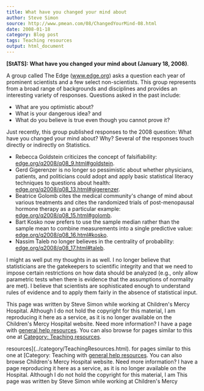 ```yaml
---
title: What have you changed your mind about
author: Steve Simon
source: http://www.pmean.com/08/ChangedYourMind-08.html
date: 2008-01-18
category: Blog post
tags: Teaching resources
output: html_document
---
```

**[StATS]:** **What have you changed your mind about
(January 18, 2008)**.

A group called The Edge (www.edge.org) asks a question each year of
prominent scientists and a few select non-scientists. This group
represents  from a broad range of backgrounds and disciplines and
provides an interesting variety of responses. Questions asked in the
past include:

-   What are you optimistic about?
-   What is your dangerous idea? and
-   What do you believe is true even though you cannot prove it?

Just recently, this group published responses to the 2008 question: What
have you changed your mind about? Why? Several of the responses touch
directly or indirectly on Statistics.

-   Rebecca Goldstein criticizes the concept of falsifiability:
    [edge.org/q2008/q08\_9.html\#goldstein](http://edge.org/q2008/q08_9.html#goldstein).
-   Gerd Gigerenzer is no longer so pessimistic about whether
    physicians, patients, and politicians could adopt and apply basic
    statistical literacy techniques to questions about health:
    [edge.org/q2008/q08\_13.html\#gigerenzer](http://edge.org/q2008/q08_13.html#gigerenzer).
-   Beatrice Golomb cites the medical community\'s change of mind about
    various treatments and cites the randomized trials of
    post-menopausal hormone therapy as a particular example:
    [edge.org/q2008/q08\_15.html\#golomb](http://edge.org/q2008/q08_15.html#golomb).
-   Bart Kosko now prefers to use the sample median rather than the
    sample mean to combine measurements into a single predictive value:
    [edge.org/q2008/q08\_16.html\#kosko](http://edge.org/q2008/q08_16.html#kosko).
-   Nassim Taleb no longer believes in the centrality of probability:
    [edge.org/q2008/q08\_17.html\#taleb](http://edge.org/q2008/q08_17.html#taleb).

I might as well put my thoughts in as well. I no longer believe that
statisticians are the gatekeepers to scientific integrity and that we
need to impose certain restrictions on how data should be analyzed
(e.g., only allow parametric tests when there is evidence that the
assumptions of normality are met). I believe that scientists are
sophisticated enough to understand rules of evidence and to apply them
fairly in the absence of statistical input.

This page was written by Steve Simon while working at Children\'s Mercy
Hospital. Although I do not hold the copyright for this material, I am
reproducing it here as a service, as it is no longer available on the
Children\'s Mercy Hospital website. Need more information? I have a page
with [general help resources](../GeneralHelp.html). You can also browse
for pages similar to this one at [Category: Teaching
resources](../category/TeachingResources.html).
<!---More--->
resources](../category/TeachingResources.html).
for pages similar to this one at [Category: Teaching
with [general help resources](../GeneralHelp.html). You can also browse
Children\'s Mercy Hospital website. Need more information? I have a page
reproducing it here as a service, as it is no longer available on the
Hospital. Although I do not hold the copyright for this material, I am
This page was written by Steve Simon while working at Children\'s Mercy

<!---Do not use
**[StATS]:** **What have you changed your mind about
This page was written by Steve Simon while working at Children\'s Mercy
Hospital. Although I do not hold the copyright for this material, I am
reproducing it here as a service, as it is no longer available on the
Children\'s Mercy Hospital website. Need more information? I have a page
with [general help resources](../GeneralHelp.html). You can also browse
for pages similar to this one at [Category: Teaching
resources](../category/TeachingResources.html).
--->

